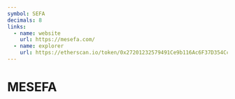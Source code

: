 ```yaml
---
symbol: SEFA
decimals: 8
links:
  - name: website
    url: https://mesefa.com/
  - name: explorer
    url: https://etherscan.io/token/0x27201232579491Ce9b116Ac6F37D354Cc723A2f3
---
```


# MESEFA
